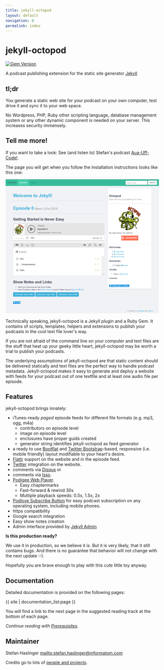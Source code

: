 ```yaml
---
title: jekyll-octopod
layout: default
navigation: 0
permalink: index
---
```


# jekyll-octopod

[![Gem Version](https://badge.fury.io/rb/jekyll-octopod.svg)](https://badge.fury.io/rb/jekyll-octopod)

A podcast publishing extension for the static site generator [Jekyll](https://jekyllrb.com/)

## tl;dr

You generate a static web site for your podcast on your own computer, test drive it and sync it to your web space.

No Wordpress, PHP, Ruby other scripting language, database management system or any other dynamic component is needed on your server.
This increases security immensely.

## Tell me more!

If you want to take a look: See (and listen to) Stefan's podcast [Aua-Uff-Code!](https://aua-uff-co.de).

The page you will get when you follow the installation instructions looks like this one:

<img src="img/demo.png" width="600" alt="screenshot" />

Technically speaking, jekyll-octopod is a Jekyll plugin and a Ruby Gem. It
contains of scripts, templates, helpers and extensions to publish your
podcasts in the cool text file lover's way.

If you are not afraid of the command line on your computer and text files are the
stuff that heat up your geeky little heart, jekyll-octopod may be worth a trial
to publish your podcasts.

The underlying assumptions of jekyll-octopod are that static content
should be delivered statically and text files are the perfect way to handle
podcast metadata. Jekyll-octopod makes it easy to generate and deploy a
website with feeds for your podcast out of one textfile and at least one audio
file per episode.


## Features

jekyll-octopod brings innately:

* iTunes-ready *paged* episode feeds for different file formats (e.g. mp3, ogg, m4a)
  * contributors on episode level
  * image on episode level
  * enclosures have proper guids created
  * generator string identifies jekyll-octopod as feed generator
* a ready to use [Bootflat](http://bootflat.github.io/) and
  [Twitter Bootstrap](http://twitter.github.com/bootstrap/)-based, responsive
  (i.e. mobile friendly) layout modifiable to your heart's desire.
* [Flattr](https://flattr.com/) support on the website and in the episode feed.
* [Twitter](https://twitter.com) integration on the website.
* comments via [Disqus](https://disqus.com/) or
* comments via [Isso](https://posativ.org/isso/).
* [Podigee Web Player](https://www.podigee.com/en/podcast-player).
    * Easy chaptermarks
    * Fast-forward & rewind 30s
    * Multiple playback speeds: 0.5x, 1.5x, 2x
* [Podlove Subscribe Button](http://podlove.org/podlove-subscribe-button/) for easy
  podcast subscription on any operating system, including mobile phones.
* https compatibility
* Google search integration
* Easy show notes creation
* Admin interface provided by [Jekyll Admin](https://jekyll.github.io/jekyll-admin/)

**Is this production ready?**

We use it in production, so we believe it is.
But it is very likely, that it still contains bugs. And there is no guarantee that
behavior will not change with the next update :-).

Hopefully you are brave enough to play with this cute little toy anyway.


## Documentation

Detailed documentation is provided on the following pages:

{{ site | documentation_list:page }}

You will find a link to the next page in the suggested reading track at the bottom of each page.

_Continue reading with [Prerequisites](prerequisites)._

## Maintainer

Stefan Haslinger <mailto:stefan.haslinger@informatom.com>

Credits go to lots of [people and projects](credits).
